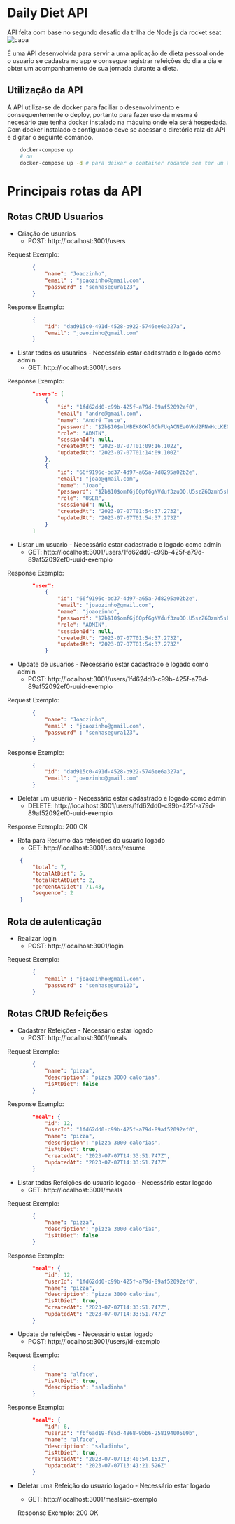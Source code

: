 # Daily Diet API

API feita com base no segundo desafio da trilha de Node js da rocket seat
![capa](https://s3-alpha.figma.com/hub/file/3642374460/resized/800x480/9d262d19-6ada-4da0-b864-a2641cdd0610-cover.png)


É uma API desenvolvida para servir a uma aplicação de dieta pessoal onde o usuario se cadastra no app e consegue registrar refeições do dia a dia e obter um acompanhamento de sua jornada durante a dieta.

## Utilização da API

A API utiliza-se de docker para faciliar o desenvolvimento e consequentemente o deploy, portanto para fazer uso da mesma é necesário que tenha docker instalado na máquina onde ela será hospedada. Com docker instalado e configurado deve se acessar o diretório raiz da API e digitar o seguinte comando.

~~~bash
    docker-compose up 
    # ou
    docker-compose up -d # para deixar o container rodando sem ter um terminal atrelado ao processo
~~~

# Principais rotas da API

## Rotas CRUD Usuarios

- Criação de usuarios 
    - POST: http://localhost:3001/users

Request Exemplo:
~~~JSON
        {
            "name": "Joaozinho",
            "email" : "joaozinho@gmail.com",
            "password" : "senhasegura123",
        }
~~~
Response Exemplo:
~~~JSON
        {
            "id": "dad915c0-491d-4528-b922-5746ee6a327a",
	        "email": "joaozinho@gmail.com"
        }
~~~
- Listar todos os usuarios - Necessário estar cadastrado e logado como admin
    - GET: http://localhost:3001/users

Response Exemplo:
~~~JSON
        "users": [
            {
                "id": "1fd62dd0-c99b-425f-a79d-89af52092ef0",
                "email": "andre@gmail.com",
                "name": "André Teste",
                "password": "$2b$10$mlMBEK8OKl0ChFUqACNEaOVKd2PNWHcLKE0bsT1sNqXg4YR/pX4PK",
                "role": "ADMIN",
                "sessionId": null,
                "createdAt": "2023-07-07T01:09:16.102Z",
                "updatedAt": "2023-07-07T01:14:09.100Z"
            },
            {
                "id": "66f9196c-bd37-4d97-a65a-7d8295a02b2e",
                "email": "joao@gmail.com",
                "name": "Joao",
                "password": "$2b$10$omfGj60pfGgNVduf3zuOO.U5szZ6Ozmh5sFcLMF.XA24851.DAUGi",
                "role": "USER",
                "sessionId": null,
                "createdAt": "2023-07-07T01:54:37.273Z",
                "updatedAt": "2023-07-07T01:54:37.273Z"
            }
        ]
~~~
- Listar um usuario - Necessário estar cadastrado e logado como admin
    - GET: http://localhost:3001/users/1fd62dd0-c99b-425f-a79d-89af52092ef0-uuid-exemplo

Response Exemplo:
~~~JSON
        "user": 
            {
                "id": "66f9196c-bd37-4d97-a65a-7d8295a02b2e",
                "email": "joaozinho@gmail.com",
                "name": "joaozinho",
                "password": "$2b$10$omfGj60pfGgNVduf3zuOO.U5szZ6Ozmh5sFcLMF.XA24851.DAUGi",
                "role": "ADMIN",
                "sessionId": null,
                "createdAt": "2023-07-07T01:54:37.273Z",
                "updatedAt": "2023-07-07T01:54:37.273Z"
            }
~~~
- Update de usuarios - Necessário estar cadastrado e logado como admin
    - POST: http://localhost:3001/users/1fd62dd0-c99b-425f-a79d-89af52092ef0-uuid-exemplo

Request Exemplo:
~~~JSON
        {
            "name": "Joaozinho",
            "email" : "joaozinho@gmail.com",
            "password" : "senhasegura123",
        }
~~~
Response Exemplo:
~~~JSON
        {
            "id": "dad915c0-491d-4528-b922-5746ee6a327a",
	        "email": "joaozinho@gmail.com"
        }
~~~

- Deletar um usuario - Necessário estar cadastrado e logado como admin
    - DELETE: http://localhost:3001/users/1fd62dd0-c99b-425f-a79d-89af52092ef0-uuid-exemplo

Response Exemplo: 200 OK

- Rota para Resumo das refeições do usuario logado
    - GET: http://localhost:3001/users/resume
~~~JSON
    {
        "total": 7,
        "totalAtDiet": 5,
        "totalNotAtDiet": 2,
        "percentAtDiet": 71.43,
        "sequence": 2
    }
~~~

## Rota de autenticação

- Realizar login
    - POST: http://localhost:3001/login

Request Exemplo:
~~~JSON
        {
            "email" : "joaozinho@gmail.com",
            "password" : "senhasegura123",
        }
~~~

## Rotas CRUD Refeições

- Cadastrar Refeições - Necessário estar logado
    - POST: http://localhost:3001/meals

Request Exemplo:
~~~JSON
        {
            "name": "pizza",
            "description": "pizza 3000 calorias",
            "isAtDiet": false
        }
~~~
Response Exemplo:
~~~JSON
        "meal": {
            "id": 12,
            "userId": "1fd62dd0-c99b-425f-a79d-89af52092ef0",
            "name": "pizza",
            "description": "pizza 3000 calorias",
            "isAtDiet": true,
            "createdAt": "2023-07-07T14:33:51.747Z",
            "updatedAt": "2023-07-07T14:33:51.747Z"
	    }
~~~

- Listar todas Refeições do usuario logado - Necessário estar logado
    - GET: http://localhost:3001/meals

Request Exemplo:
~~~JSON
        {
            "name": "pizza",
            "description": "pizza 3000 calorias",
            "isAtDiet": false
        }
~~~
Response Exemplo:
~~~JSON
        "meal": {
            "id": 12,
            "userId": "1fd62dd0-c99b-425f-a79d-89af52092ef0",
            "name": "pizza",
            "description": "pizza 3000 calorias",
            "isAtDiet": true,
            "createdAt": "2023-07-07T14:33:51.747Z",
            "updatedAt": "2023-07-07T14:33:51.747Z"
	    }
~~~

- Update de refeições - Necessário estar logado
    - POST: http://localhost:3001/users/id-exemplo

Request Exemplo:
~~~JSON
        {
            "name": "alface",
            "isAtDiet": true,
            "description": "saladinha"
        }
~~~
Response Exemplo:
~~~JSON
        "meal": {
            "id": 6,
            "userId": "fbf6ad19-fe5d-4868-9bb6-25819400509b",
            "name": "alface",
            "description": "saladinha",
            "isAtDiet": true,
            "createdAt": "2023-07-07T13:40:54.153Z",
            "updatedAt": "2023-07-07T13:41:21.526Z"
	    }
~~~

- Deletar uma Refeição do usuario logado - Necessário estar logado
    - GET: http://localhost:3001/meals/id-exemplo

    Response Exemplo: 200 OK
